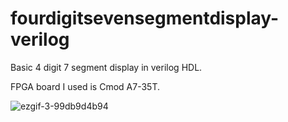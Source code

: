 # fourdigitsevensegmentdisplay-verilog
Basic 4 digit 7 segment display in verilog HDL.

FPGA board I used is Cmod A7-35T.

![ezgif-3-99db9d4b94](https://user-images.githubusercontent.com/120679137/221278248-6fa6e8e0-8294-43e0-a6e4-7442411c4841.gif)
